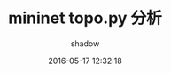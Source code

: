 ---
layout:     post
title:      mininet topo.py 分析
date:       2016-05-17 12:32:18
summary:    some imformation about the UML
categories: mininet
thumbnail: mininet
author: "shadow"
tags:
 - thumbnails
 - shadow grand
---
